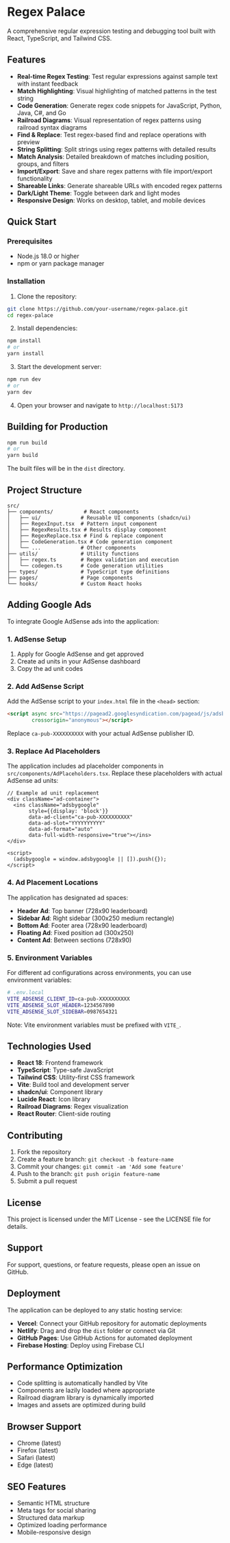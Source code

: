 # Regex Palace

A comprehensive regular expression testing and debugging tool built with React, TypeScript, and Tailwind CSS.

## Features

- **Real-time Regex Testing**: Test regular expressions against sample text with instant feedback
- **Match Highlighting**: Visual highlighting of matched patterns in the test string
- **Code Generation**: Generate regex code snippets for JavaScript, Python, Java, C#, and Go
- **Railroad Diagrams**: Visual representation of regex patterns using railroad syntax diagrams
- **Find & Replace**: Test regex-based find and replace operations with preview
- **String Splitting**: Split strings using regex patterns with detailed results
- **Match Analysis**: Detailed breakdown of matches including position, groups, and filters
- **Import/Export**: Save and share regex patterns with file import/export functionality
- **Shareable Links**: Generate shareable URLs with encoded regex patterns
- **Dark/Light Theme**: Toggle between dark and light modes
- **Responsive Design**: Works on desktop, tablet, and mobile devices

## Quick Start

### Prerequisites

- Node.js 18.0 or higher
- npm or yarn package manager

### Installation

1. Clone the repository:
```bash
git clone https://github.com/your-username/regex-palace.git
cd regex-palace
```

2. Install dependencies:
```bash
npm install
# or
yarn install
```

3. Start the development server:
```bash
npm run dev
# or
yarn dev
```

4. Open your browser and navigate to `http://localhost:5173`

## Building for Production

```bash
npm run build
# or
yarn build
```

The built files will be in the `dist` directory.

## Project Structure

```
src/
├── components/          # React components
│   ├── ui/             # Reusable UI components (shadcn/ui)
│   ├── RegexInput.tsx  # Pattern input component
│   ├── RegexResults.tsx # Results display component
│   ├── RegexReplace.tsx # Find & replace component
│   ├── CodeGeneration.tsx # Code generation component
│   └── ...             # Other components
├── utils/              # Utility functions
│   ├── regex.ts        # Regex validation and execution
│   └── codegen.ts      # Code generation utilities
├── types/              # TypeScript type definitions
├── pages/              # Page components
└── hooks/              # Custom React hooks
```

## Adding Google Ads

To integrate Google AdSense ads into the application:

### 1. AdSense Setup

1. Apply for Google AdSense and get approved
2. Create ad units in your AdSense dashboard
3. Copy the ad unit codes

### 2. Add AdSense Script

Add the AdSense script to your `index.html` file in the `<head>` section:

```html
<script async src="https://pagead2.googlesyndication.com/pagead/js/adsbygoogle.js?client=ca-pub-XXXXXXXXXX" 
        crossorigin="anonymous"></script>
```

Replace `ca-pub-XXXXXXXXXX` with your actual AdSense publisher ID.

### 3. Replace Ad Placeholders

The application includes ad placeholder components in `src/components/AdPlaceholders.tsx`. Replace these placeholders with actual AdSense ad units:

```tsx
// Example ad unit replacement
<div className="ad-container">
  <ins className="adsbygoogle"
       style={{display: 'block'}}
       data-ad-client="ca-pub-XXXXXXXXXX"
       data-ad-slot="YYYYYYYYYY"
       data-ad-format="auto"
       data-full-width-responsive="true"></ins>
</div>

<script>
  (adsbygoogle = window.adsbygoogle || []).push({});
</script>
```

### 4. Ad Placement Locations

The application has designated ad spaces:

- **Header Ad**: Top banner (728x90 leaderboard)
- **Sidebar Ad**: Right sidebar (300x250 medium rectangle)
- **Bottom Ad**: Footer area (728x90 leaderboard)
- **Floating Ad**: Fixed position ad (300x250)
- **Content Ad**: Between sections (728x90)

### 5. Environment Variables

For different ad configurations across environments, you can use environment variables:

```bash
# .env.local
VITE_ADSENSE_CLIENT_ID=ca-pub-XXXXXXXXXX
VITE_ADSENSE_SLOT_HEADER=1234567890
VITE_ADSENSE_SLOT_SIDEBAR=0987654321
```

Note: Vite environment variables must be prefixed with `VITE_`.

## Technologies Used

- **React 18**: Frontend framework
- **TypeScript**: Type-safe JavaScript
- **Tailwind CSS**: Utility-first CSS framework
- **Vite**: Build tool and development server
- **shadcn/ui**: Component library
- **Lucide React**: Icon library
- **Railroad Diagrams**: Regex visualization
- **React Router**: Client-side routing

## Contributing

1. Fork the repository
2. Create a feature branch: `git checkout -b feature-name`
3. Commit your changes: `git commit -am 'Add some feature'`
4. Push to the branch: `git push origin feature-name`
5. Submit a pull request

## License

This project is licensed under the MIT License - see the LICENSE file for details.

## Support

For support, questions, or feature requests, please open an issue on GitHub.

## Deployment

The application can be deployed to any static hosting service:

- **Vercel**: Connect your GitHub repository for automatic deployments
- **Netlify**: Drag and drop the `dist` folder or connect via Git
- **GitHub Pages**: Use GitHub Actions for automated deployment
- **Firebase Hosting**: Deploy using Firebase CLI

## Performance Optimization

- Code splitting is automatically handled by Vite
- Components are lazily loaded where appropriate
- Railroad diagram library is dynamically imported
- Images and assets are optimized during build

## Browser Support

- Chrome (latest)
- Firefox (latest)
- Safari (latest)
- Edge (latest)

## SEO Features

- Semantic HTML structure
- Meta tags for social sharing
- Structured data markup
- Optimized loading performance
- Mobile-responsive design